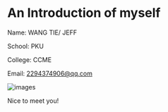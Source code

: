 <html>
<body>
<h1>An Introduction of myself</h1>
Name: WANG TIE/ JEFF
  
School: PKU 

College: CCME

Email: 2294374906@qq.com

![images](images/erftgdfghj.png)

Nice to meet you!
</body>
</html>

